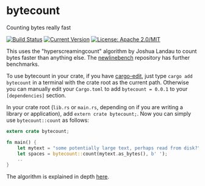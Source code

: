# bytecount

Counting bytes really fast

[![Build Status](https://travis-ci.org/llogiq/bytecount.svg?branch=master)](https://travis-ci.org/llogiq/bytecount)
[![Current Version](http://meritbadge.herokuapp.com/bytecount)](https://crates.io/crates/bytecount)
[![License: Apache 2.0/MIT](https://img.shields.io/crates/l/bytecount.svg)](#License)

This uses the "hyperscreamingcount" algorithm by Joshua Landau to count bytes
faster than anything else. The [newlinebench](https://github.com/llogiq/newlinebench) repository
has further benchmarks.

To use bytecount in your crate, if you have
[cargo-edit](https://github.com/killercup/cargo-edit), just type `cargo add bytecount` in a
terminal with the crate root as the current path. Otherwise you can manually
edit your `Cargo.toml` to add `bytecount = 0.0.1` to your `[dependencies]`
section.

In your crate root (`lib.rs` or `main.rs`, depending on if you are writing a
library or application), add `extern crate bytecount;`. Now you can simply use
`bytecount::count` as follows:

```Rust
extern crate bytecount;

fn main() {
    let mytext = "some potentially large text, perhaps read from disk?";
    let spaces = bytecount::count(mytext.as_bytes(), b' ');
    ..
}
```

The algorithm is explained in depth
[here](https://llogiq.github.io/2016/09/27/count.html).
